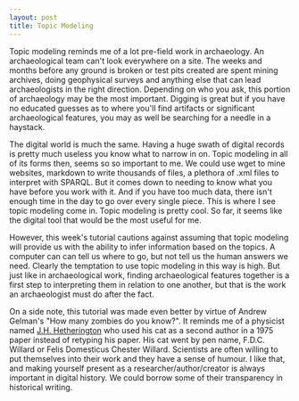 ```yaml
---
layout: post
title: Topic Modeling
---
```

Topic modeling reminds me of a lot pre-field work in archaeology. An archaeological team can't look everywhere on a site. The weeks and months before any ground is broken or test pits created are spent mining archives, doing geophysical surveys and anything else that can lead archaeologists in the right direction. Depending on who you ask, this portion of archaeology may be the most important. Digging is great but if you have no educated guesses as to where you'll find artifacts or significant archaeological features, you may as well be searching for a needle in a haystack.

The digital world is much the same. Having a huge swath of digital records is pretty much useless you know what to narrow in on. Topic modeling in all of its forms then, seems so so important to me. We could use wget to mine websites, markdown to write thousands of files, a plethora of .xml files to interpret with SPARQL. But it comes down to needing to know what you have before you work with it. And if you have too much data, there isn't enough time in the day to go over every single piece. This is where I see topic modeling come in. Topic modeling is pretty cool. So far, it seems like the digital tool that would be the most useful for me. 

However, this week's tutorial cautions against assuming that topic modeling will provide us with the ability to infer information based on the topics. A computer can can tell us where to go, but not tell us the human answers we need. Clearly the temptation to use topic modeling in this way is high. But just like in archaeological work, finding archaeological features together is a first step to interpreting them in relation to one another, but that is the work an archaeologist must do after the fact. 

On a side note, this tutorial was made even better by virtue of Andrew Gelman's "How many zombies do you know?". It reminds me of a physicist named [J.H. Hetherington](http://www.futilitycloset.com/2005/11/10/cat-as-coauthor/) who used his cat as a second author in a 1975 paper instead of retyping his paper. His cat went by pen name, F.D.C. Willard or Felis Domesticus Chester Willard. Scientists are often willing to put themselves into their work and they have a sense of humour. I like that, and making 
yourself present as a researcher/author/creator is always important in digital history. We could borrow some of their transparency in historical writing. 







